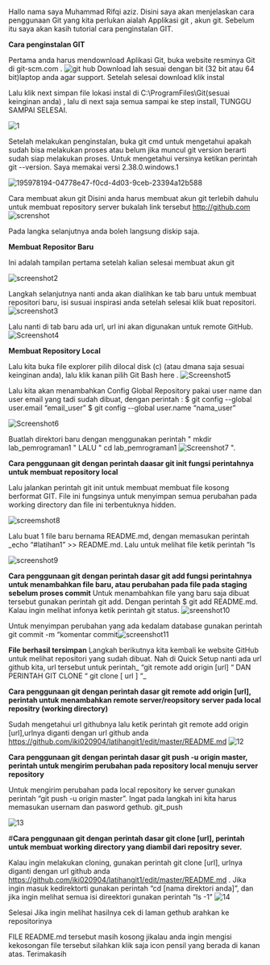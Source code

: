 
Hallo nama saya Muhammad Rifqi aziz. Disini saya akan menjelaskan cara penggunaan Git yang kita perlukan aialah Applikasi git , akun git. Sebelum itu saya akan kasih tutorial cara penginstalan GIT.

**Cara penginstalan GIT**

Pertama anda harus mendownload Aplikasi Git, buka website resminya Git di git-scm.com .
![git hub](https://user-images.githubusercontent.com/115804283/196384038-a1f9e84f-45d6-4ac0-8872-d88d21baa5d0.png)
 Download lah sesuai dengan bit (32 bit atau 64 bit)laptop anda agar support. Setelah selesai download klik instal

Lalu klik next simpan file lokasi instal di C:\ProgramFiles\Git(sesuai keinginan anda) , lalu di next saja semua sampai ke step install, TUNGGU SAMPAI SELESAI.

![1](https://user-images.githubusercontent.com/115804283/196384510-5299a3a5-400a-43af-8c8a-cc2f41cf17dc.png)



Setelah melakukan penginstalan, buka git cmd untuk mengetahui apakah sudah bisa melakukan proses atau belum jika muncul git version berarti sudah siap melakukan proses. Untuk mengetahui versinya ketikan perintah git --version. Saya memakai versi 2.38.0.windows.1

![195978194-04778e47-f0cd-4d03-9ceb-23394a12b588](https://user-images.githubusercontent.com/115804283/196386681-12116646-e3a6-46ad-9499-f691022fa440.png)


Cara membuat akun git
Disini anda harus membuat akun git terlebih dahulu untuk membuat repository server bukalah link tersebut http://github.com
![screnshot](https://user-images.githubusercontent.com/115804283/196387194-93bbe1d9-3449-4a45-98cc-fcad4d9d88ac.png)


Pada langka selanjutnya anda boleh langsung diskip saja.


**Membuat Repositor Baru**


Ini adalah tampilan pertama setelah kalian selesai membuat akun git

![screenshot2](https://user-images.githubusercontent.com/115804283/196388731-def02551-be25-4d96-8115-b1cc006badc2.png)


Langkah selanjutnya nanti anda akan dialihkan ke tab baru untuk membuat repositori baru, isi susuai inspirasi anda setelah selesai klik buat repositori.
![screenshot3](https://user-images.githubusercontent.com/115804283/196389031-f038828a-a64e-404e-893e-8d9b3c7bdf1e.png)


Lalu nanti di tab baru ada url, url ini akan digunakan untuk remote GitHub.
![Screenshot4](https://user-images.githubusercontent.com/115804283/196390135-b996fd7a-4b84-4f97-bd86-d0ae5f87bfe4.png)


**Membuat Repository Local**

Lalu kita buka file explorer pilih dilocal disk (c) (atau dmana saja sesuai keinginan anda), lalu klik kanan pilih Git Bash here . ![Screenshot5](https://user-images.githubusercontent.com/115804283/196390940-a4003b6c-8aed-4632-b93d-73e7625be28d.png)


Lalu kita akan menambahkan Config Global Repository pakai user name dan user email yang tadi sudah dibuat, dengan perintah : $ git config --global user.email “email_user” $ git config --global user.name “nama_user”

![Screenshot6](https://user-images.githubusercontent.com/115804283/196391226-6abfb950-a06a-4da4-a67e-40678daf1f57.png)


Buatlah direktori baru dengan menggunakan perintah " mkdir lab_pemrograman1 " LALU " cd lab_pemrograman1 ![Screenshot7](https://user-images.githubusercontent.com/115804283/196391943-4a475aab-dc76-44d4-ba72-23dde4af99d0.png)
".

**Cara penggunaan git dengan perintah daasar git init fungsi perintahnya untuk membuat repository local**

Lalu jalankan perintah git init untuk membuat membuat file kosong berformat GIT. File ini fungsinya untuk menyimpan semua perubahan pada working directory dan file ini terbentuknya hidden.

![screemshot8](https://user-images.githubusercontent.com/115804283/196392470-f135a7ed-b838-43d4-921c-c6e79412299e.png)




Lalu buat 1 file baru bernama README.md, dengan memasukan perintah _echo “#latihan1” >> README.md. Lalu untuk melihat file ketik perintah “ls

![screenshot9](https://user-images.githubusercontent.com/115804283/196393086-a02f514a-c776-400a-8705-7d22503e4d8d.png)


**Cara penggunaan git dengan perintah dasar git add fungsi perintahnya untuk menambahkan file baru, atau perubahan pada file pada staging sebelum proses commit**
Untuk menambahkan file yang baru saja dibuat tersebut gunakan perintah git add. Dengan perintah $ git add README.md. Kalau ingin melihat infonya ketik perintah git status. ![sreenshot10](https://user-images.githubusercontent.com/115804283/196393795-6f27549d-552f-45be-a8e9-8672edb99254.png)


Untuk menyimpan perubahan yang ada kedalam database gunakan perintah git commit -m “komentar commit![screenshot11](https://user-images.githubusercontent.com/115804283/196394368-be1acdf7-4aed-4b24-b6cb-8445869a25a0.png)



**File berhasil tersimpan**
Langkah berikutnya kita kembali ke website GitHub untuk melihat repositori yang sudah dibuat. Nah di Quick Setup nanti ada url github kita, url tersebut untuk perintah_ “git remote add origin [url] “ DAN PERINTAH GIT CLONE “ git clone [ url ] “_

**Cara penggunaan git dengan perintah dasar git remote add origin [url], perintah untuk menambahkan remote server/reopsitory server pada local repositry (working directory)**

Sudah mengetahui url githubnya lalu ketik perintah git remote add origin [url],urlnya diganti dengan url github anda https://github.com/iki020904/latihangit1/edit/master/README.md ![12](https://user-images.githubusercontent.com/115804283/196395228-295e12c3-1f0e-44a8-b775-20fa4b52f722.png)

**Cara penggunaan git dengan perintah dasar git push -u origin master, perintah untuk mengirim perubahan pada repository local menuju server repository**

Untuk mengirim perubahan pada local repository ke server gunakan perintah “git push -u origin master”. Ingat pada langkah ini kita harus memasukan usernam dan pasword gethub. git_push

![13](https://user-images.githubusercontent.com/115804283/196395876-109e11ae-4bca-4e63-80b5-11d78e067cd5.png)


#**Cara penggunaan git dengan perintah dasar git clone [url], perintah untuk membuat working directory yang diambil dari repositry sever.**


Kalau ingin melakukan cloning, gunakan perintah git clone [url], urlnya diganti dengan url github anda https://github.com/iki020904/latihangit1/edit/master/README.md . Jika ingin masuk kedirektorti gunakan perintah “cd [nama direktori anda]”, dan jika ingin melihat semua isi direektori gunakan perintah “ls -1" 
![14](https://user-images.githubusercontent.com/115804283/196396611-4342faf3-6540-4af3-bb1b-82b6488854cc.png)


Selesai Jika ingin melihat hasilnya cek di laman gethub arahkan ke repositorinya

FILE README.md tersebut masih kosong jikalau anda ingin mengisi kekosongan file tersebut silahkan klik saja icon pensil yang berada di kanan atas.
Terimakasih


